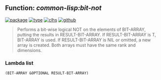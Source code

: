 ## Function: ***common-lisp:bit-not***
[![package](https://img.shields.io/badge/Package-COMMON--LISP-5f9ea0.svg?style=social&colorA=999999)](../) [![type](https://img.shields.io/badge/Type-Function-5f9ea0.svg?style=social&colorA=999999)](../#function) [![clhs](https://img.shields.io/badge/CLHS-BIT--NOT-5f9ea0.svg?style=social&colorA=999999)](http://www.lispworks.com/documentation/HyperSpec/Body/f_bt_and.htm) [![github](https://img.shields.io/badge/GitHub-View_the_source-5f9ea0.svg?style=social&colorA=999999&logo=github)](https://github.com/sbcl/sbcl/blob/master/src/code/array.lisp/) 

> Performs a bit-wise logical NOT on the elements of BIT-ARRAY,
> putting the results in RESULT-BIT-ARRAY. If RESULT-BIT-ARRAY is T,
> BIT-ARRAY is used. If RESULT-BIT-ARRAY is NIL or omitted, a new array is
> created. Both arrays must have the same rank and dimensions.

### Lambda list
```
(BIT-ARRAY &OPTIONAL RESULT-BIT-ARRAY)
```
